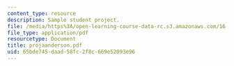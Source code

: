 ```yaml
---
content_type: resource
description: Sample student project.
file: /media/https%3A/open-learning-course-data-rc.s3.amazonaws.com/16-810-engineering-design-and-rapid-prototyping-january-iap-2007/65bde745daad58fc2f8c669e52093e96_projaanderson.pdf
file_type: application/pdf
resourcetype: Document
title: projaanderson.pdf
uid: 65bde745-daad-58fc-2f8c-669e52093e96
---
```


